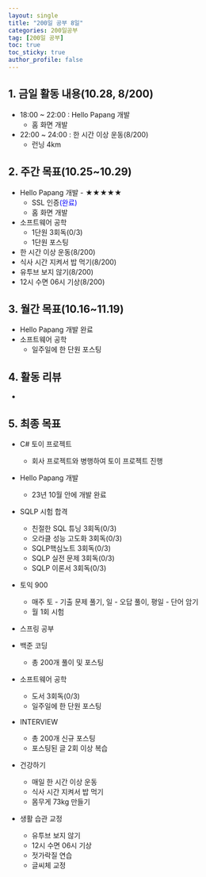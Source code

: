 ```yaml
---
layout: single
title: "200일 공부 8일"
categories: 200일공부
tag: [200일 공부]
toc: true
toc_sticky: true
author_profile: false
---
```


## 1. 금일 활동 내용(10.28, 8/200)

* 18:00 ~ 22:00 : Hello Papang 개발
  * 홈 화면 개발
* 22:00 ~ 24:00 : 한 시간 이상 운동(8/200)
  * 런닝 4km



##  2. 주간 목표(10.25~10.29)

* Hello Papang 개발 - ★★★★★
  * SSL 인증<span style = "color:blue">(완료)</span>
  * 홈 화면 개발
* 소프트웨어 공학
  * 1단원 3회독(0/3)
  * 1단원 포스팅
* 한 시간 이상 운동(8/200)
* 식사 시간 지켜서 밥 먹기(8/200)
* 유투브 보지 않기(8/200)
* 12시 수면 06시 기상(8/200)



## 3. 월간 목표(10.16~11.19)

* Hello Papang 개발 완료
* 소프트웨어 공학
  * 일주일에 한 단원 포스팅



## 4. 활동 리뷰

* 



## 5. 최종 목표

* C# 토이 프로젝트
  * 회사 프로젝트와 병행하여 토이 프로젝트 진행

* Hello Papang 개발
  * 23년 10월 안에 개발 완료
* SQLP 시험 합격
  * 친절한 SQL 튜닝 3회독(0/3)
  * 오라클 성능 고도화 3회독(0/3)
  * SQLP핵심노트 3회독(0/3)
  * SQLP 실전 문제 3회독(0/3)
  * SQLP 이론서 3회독(0/3)
* 토익 900
  * 매주 토 - 기출 문제 풀기, 일 - 오답 풀이, 평일 - 단어 암기
  * 월 1회 시험

* 스프링 공부


* 백준 코딩
  * 총 200개 풀이 및 포스팅
* 소프트웨어 공학
  * 도서 3회독(0/3)
  * 일주일에 한 단원 포스팅
* INTERVIEW
  * 총 200개 신규 포스팅
  * 포스팅된 글 2회 이상 복습
* 건강하기
  * 매일 한 시간 이상 운동
  * 식사 시간 지켜서 밥 먹기
  * 몸무게 73kg 만들기
* 생활 습관 교정
  * 유투브 보지 않기
  * 12시 수면 06시 기상
  * 젓가락질 연습
  * 글씨체 교정



